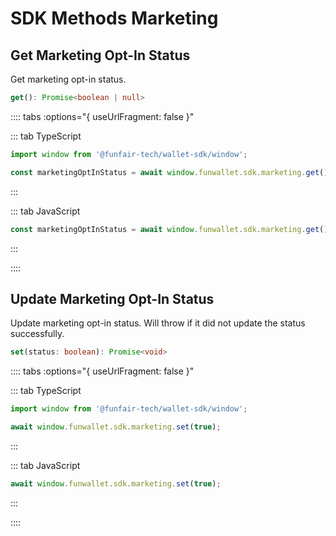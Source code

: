 # SDK Methods Marketing

## Get Marketing Opt-In Status

Get marketing opt-in status.

```ts
get(): Promise<boolean | null>
```

:::: tabs :options="{ useUrlFragment: false }"

::: tab TypeScript

```ts
import window from '@funfair-tech/wallet-sdk/window';

const marketingOptInStatus = await window.funwallet.sdk.marketing.get();
```

:::

::: tab JavaScript

```js
const marketingOptInStatus = await window.funwallet.sdk.marketing.get();
```

:::

::::

## Update Marketing Opt-In Status

Update marketing opt-in status. Will throw if it did not update the status successfully.

```ts
set(status: boolean): Promise<void>
```

:::: tabs :options="{ useUrlFragment: false }"

::: tab TypeScript

```ts
import window from '@funfair-tech/wallet-sdk/window';

await window.funwallet.sdk.marketing.set(true);
```

:::

::: tab JavaScript

```js
await window.funwallet.sdk.marketing.set(true);
```

:::

::::
